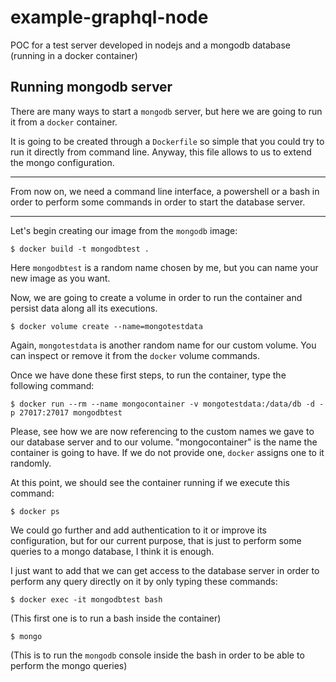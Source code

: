 # example-graphql-node
POC for a test server developed in nodejs and a mongodb database (running in a docker container)

## Running mongodb server
There are many ways to start a `mongodb` server, but here we are going to run it from a `docker` container.

It is going to be created through a `Dockerfile` so simple that you could try to run it directly from command line. Anyway, this file allows to us to extend the mongo configuration.

***
From now on, we need a command line interface, a powershell or a bash in order to perform some commands in order to start the database server.
***

Let's begin creating our image from the `mongodb` image:
```
$ docker build -t mongodbtest .
```

Here `mongodbtest` is a random name chosen by me, but you can name your new image as you want.

Now, we are going to create a volume in order to run the container and persist data along all its executions.

```
$ docker volume create --name=mongotestdata
```

Again, `mongotestdata` is another random name for our custom volume. You can inspect or remove it from the `docker` volume commands.

Once we have done these first steps, to run the container, type the following command:
```
$ docker run --rm --name mongocontainer -v mongotestdata:/data/db -d -p 27017:27017 mongodbtest
```

Please, see how we are now referencing to the custom names we gave to our database server and to our volume. "mongocontainer" is the name the container is going to have. If we do not provide one, `docker` assigns one to it randomly.

At this point, we should see the container running if we execute this command:
```
$ docker ps
```

We could go further and add authentication to it or improve its configuration, but for our current purpose, that is just to perform some queries to a mongo database, I think it is enough.

I just want to add that we can get access to the database server in order to perform any query directly on it by only typing these commands:
```
$ docker exec -it mongodbtest bash
```
(This first one is to run a bash inside the container)
```
$ mongo
```
(This is to run the `mongodb` console inside the bash in order to be able to perform the mongo queries)
